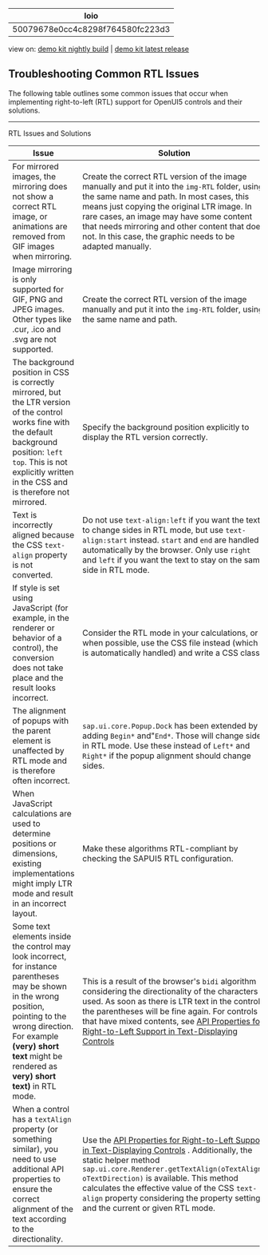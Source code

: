 <!-- loio50079678e0cc4c8298f764580fc223d3 -->

| loio |
| -----|
| 50079678e0cc4c8298f764580fc223d3 |

<div id="loio">

view on: [demo kit nightly build](https://openui5nightly.hana.ondemand.com/#/topic/50079678e0cc4c8298f764580fc223d3) | [demo kit latest release](https://openui5.hana.ondemand.com/#/topic/50079678e0cc4c8298f764580fc223d3)</div>

## Troubleshooting Common RTL Issues

The following table outlines some common issues that occur when implementing right-to-left \(RTL\) support for OpenUI5 controls and their solutions.

***

RTL Issues and Solutions<a name="loio50079678e0cc4c8298f764580fc223d3__table_d53_pj3_ns"/>

|Issue|Solution|
|-----|--------|
|For mirrored images, the mirroring does not show a correct RTL image, or animations are removed from GIF images when mirroring.|Create the correct RTL version of the image manually and put it into the `img-RTL` folder, using the same name and path. In most cases, this means just copying the original LTR image. In rare cases, an image may have some content that needs mirroring and other content that does not. In this case, the graphic needs to be adapted manually.|
|Image mirroring is only supported for GIF, PNG and JPEG images. Other types like .cur, .ico and .svg are not supported.|Create the correct RTL version of the image manually and put it into the `img-RTL` folder, using the same name and path.|
|The background position in CSS is correctly mirrored, but the LTR version of the control works fine with the default background position: `left top`. This is not explicitly written in the CSS and is therefore not mirrored.|Specify the background position explicitly to display the RTL version correctly.|
|Text is incorrectly aligned because the CSS `text-align` property is not converted.|Do not use `text-align:left` if you want the text to change sides in RTL mode, but use `text-align:start` instead. `start` and `end` are handled automatically by the browser. Only use `right` and `left` if you want the text to stay on the same side in RTL mode.|
|If style is set using JavaScript \(for example, in the renderer or behavior of a control\), the conversion does not take place and the result looks incorrect.|Consider the RTL mode in your calculations, or when possible, use the CSS file instead \(which is automatically handled\) and write a CSS class.|
|The alignment of popups with the parent element is unaffected by RTL mode and is therefore often incorrect.| `sap.ui.core.Popup.Dock` has been extended by adding `Begin*` and"`End*`. Those will change sides in RTL mode. Use these instead of `Left*` and `Right*` if the popup alignment should change sides.|
|When JavaScript calculations are used to determine positions or dimensions, existing implementations might imply LTR mode and result in an incorrect layout.|Make these algorithms RTL-compliant by checking the SAPUI5 RTL configuration.|
|Some text elements inside the control may look incorrect, for instance parentheses may be shown in the wrong position, pointing to the wrong direction. For example **\(very\) short text** might be rendered as **very\) short text\)** in RTL mode.|This is a result of the browser's `bidi` algorithm considering the directionality of the characters used. As soon as there is LTR text in the control, the parentheses will be fine again. For controls that have mixed contents, see [API Properties for Right-to-Left Support in Text-Displaying Controls](API_Properties_for_Right-to-Left_Support_in_Text-Displaying_Controls_7e7cd0a.md) |
|When a control has a `textAlign` property \(or something similar\), you need to use additional API properties to ensure the correct alignment of the text according to the directionality.|Use the [API Properties for Right-to-Left Support in Text-Displaying Controls](API_Properties_for_Right-to-Left_Support_in_Text-Displaying_Controls_7e7cd0a.md) . Additionally, the static helper method `sap.ui.core.Renderer.getTextAlign(oTextAlign, oTextDirection)` is available. This method calculates the effective value of the CSS `text-align` property considering the property setting and the current or given RTL mode.|

